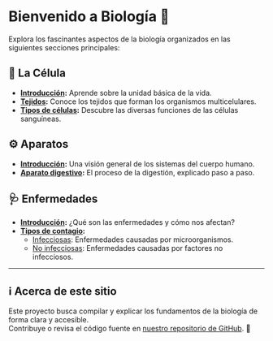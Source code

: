 # Bienvenido a Biología 🌿

Explora los fascinantes aspectos de la biología organizados en las siguientes secciones principales:

## 🧬 La Célula
- **[Introducción](cell/cell.md):** Aprende sobre la unidad básica de la vida.
- **[Tejidos](cell/tissue.md):** Conoce los tejidos que forman los organismos multicelulares.
- **[Tipos de células](cell/blood-cell.md):** Descubre las diversas funciones de las células sanguíneas.

## ⚙️ Aparatos
- **[Introducción](system/system.md):** Una visión general de los sistemas del cuerpo humano.
- **[Aparato digestivo](system/digestive/digestive.md):** El proceso de la digestión, explicado paso a paso.

## 🩺 Enfermedades
- **[Introducción](disease/disease.md):** ¿Qué son las enfermedades y cómo nos afectan?
- **[Tipos de contagio](disease/infection.md):**
    - [Infecciosas](disease/infection.md): Enfermedades causadas por microorganismos.
    - [No infecciosas](disease/non-infection.md): Enfermedades causadas por factores no infecciosos.

---

## ℹ️ Acerca de este sitio
Este proyecto busca compilar y explicar los fundamentos de la biología de forma clara y accesible.  
Contribuye o revisa el código fuente en [nuestro repositorio de GitHub](https://github.com/AlejandroBM99/mkdocs-biology). 🎉
